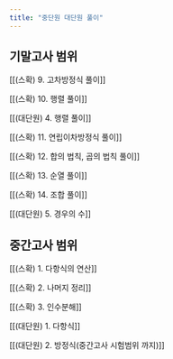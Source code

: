 ```yaml
---
title: "중단원 대단원 풀이"
---
```


## 기말고사 범위


[[(스확) 9. 고차방정식 풀이]]


[[(스확) 10. 행렬 풀이]]


[[(대단원) 4. 행렬 풀이]]


[[(스확) 11. 연립이차방정식 풀이]]


[[(스확) 12. 합의 법칙, 곱의 법칙 풀이]]


[[(스확) 13. 순열 풀이]]


[[(스확) 14. 조합 풀이]]


[[(대단원) 5. 경우의 수]]



## 중간고사 범위


[[(스확) 1. 다항식의 연산]]


[[(스확) 2. 나머지 정리]]


[[(스확) 3. 인수분해]]


[[(대단원) 1. 다항식]]


[[(대단원) 2. 방정식(중간고사 시험범위 까지)]]

